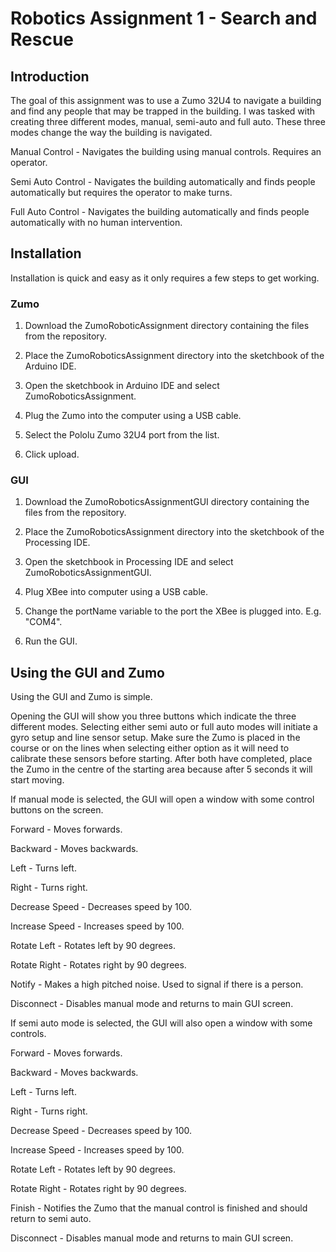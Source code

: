 # Robotics Assignment 1 - Search and Rescue

## Introduction

The goal of this assignment was to use a Zumo 32U4 to navigate a building and find any people that may be trapped in the building.
I was tasked with creating three different modes, manual, semi-auto and full auto. These three modes change the way the building is
navigated.

Manual Control - Navigates the building using manual controls. Requires an operator.

Semi Auto Control - Navigates the building automatically and finds people automatically but requires the operator to make turns.

Full Auto Control - Navigates the building automatically and finds people automatically with no human intervention.

## Installation

Installation is quick and easy as it only requires a few steps to get working.

### Zumo 

1) Download the ZumoRoboticAssignment directory containing the files from the repository.

2) Place the ZumoRoboticsAssignment directory into the sketchbook of the Arduino IDE.

3) Open the sketchbook in Arduino IDE and select ZumoRoboticsAssignment.

4) Plug the Zumo into the computer using a USB cable.

5) Select the Pololu Zumo 32U4 port from the list.

6) Click upload.

### GUI

1) Download the ZumoRoboticsAssignmentGUI directory containing the files from the repository.

2) Place the ZumoRoboticsAssignment directory into the sketchbook of the Processing IDE.

3) Open the sketchbook in Processing IDE and select ZumoRoboticsAssignmentGUI.

4) Plug XBee into computer using a USB cable.

5) Change the portName variable to the port the XBee is plugged into. E.g. "COM4".

6) Run the GUI.

## Using the GUI and Zumo

Using the GUI and Zumo is simple. 

Opening the GUI will show you three buttons which indicate the three different modes. Selecting
either semi auto or full auto modes will initiate a gyro setup and line sensor setup. Make sure the
Zumo is placed in the course or on the lines when selecting either option as it will need to calibrate
these sensors before starting. After both have completed, place the Zumo in the centre of the starting
area because after 5 seconds it will start moving.

If manual mode is selected, the GUI will open a window with some control buttons on the screen.

Forward - Moves forwards.

Backward - Moves backwards.

Left - Turns left.

Right - Turns right.

Decrease Speed - Decreases speed by 100.

Increase Speed - Increases speed by 100.

Rotate Left - Rotates left by 90 degrees.

Rotate Right - Rotates right by 90 degrees.

Notify - Makes a high pitched noise. Used to signal if there is a person.

Disconnect - Disables manual mode and returns to main GUI screen.

If semi auto mode is selected, the GUI will also open a window with some controls.

Forward - Moves forwards.

Backward - Moves backwards.

Left - Turns left.

Right - Turns right.

Decrease Speed - Decreases speed by 100.

Increase Speed - Increases speed by 100.

Rotate Left - Rotates left by 90 degrees.

Rotate Right - Rotates right by 90 degrees.

Finish - Notifies the Zumo that the manual control is finished and should return to semi auto.

Disconnect - Disables manual mode and returns to main GUI screen.






